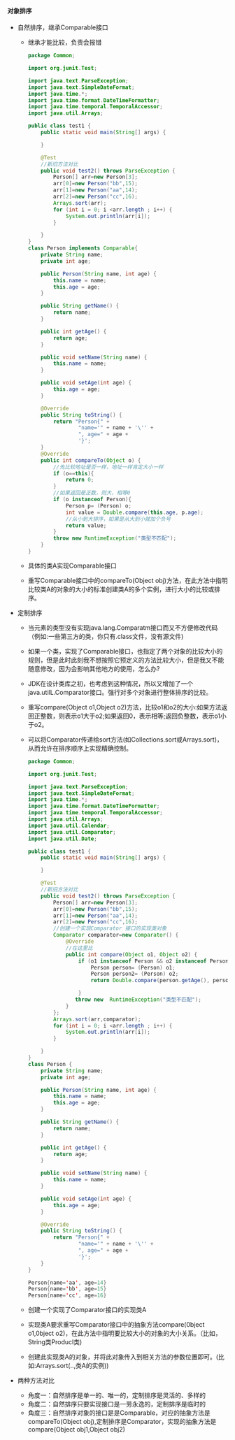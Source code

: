 #### 对象排序

* 自然排序，继承Comparable接口

  * 继承才能比较，负责会报错

    ```java
    package Common;
    
    import org.junit.Test;
    
    import java.text.ParseException;
    import java.text.SimpleDateFormat;
    import java.time.*;
    import java.time.format.DateTimeFormatter;
    import java.time.temporal.TemporalAccessor;
    import java.util.Arrays;
    
    public class test1 {
        public static void main(String[] args) {
    
        }
    
        @Test
        //新旧方法对比
        public void test2() throws ParseException {
            Person[] arr=new Person[3];
            arr[0]=new Person("bb",15);
            arr[1]=new Person("aa",14);
            arr[2]=new Person("cc",16);
            Arrays.sort(arr);
            for (int i = 0; i <arr.length ; i++) {
                System.out.println(arr[i]);
            }
    
        }
    }
    class Person implements Comparable{
        private String name;
        private int age;
    
        public Person(String name, int age) {
            this.name = name;
            this.age = age;
        }
    
        public String getName() {
            return name;
        }
    
        public int getAge() {
            return age;
        }
    
        public void setName(String name) {
            this.name = name;
        }
    
        public void setAge(int age) {
            this.age = age;
        }
    
        @Override
        public String toString() {
            return "Person{" +
                    "name='" + name + '\'' +
                    ", age=" + age +
                    '}';
        }
        @Override
        public int compareTo(Object o) {
            //先比较地址是否一样，地址一样肯定大小一样
            if (o==this){
                return 0;
            }
            //如果返回是正数，则大，相等0
            if (o instanceof Person){
                Person p= (Person) o;
                int value = Double.compare(this.age, p.age);
                //从小到大排序，如果是从大到小就加个负号
                return value;
            }
            throw new RuntimeException("类型不匹配");
        }
    }
    ```

  * 具体的类A实现Comparable接口

  * 重写Comparable接口中的compareTo(Object obj)方法，在此方法中指明比较类A的对象的大小的标准创建类A的多个实例，进行大小的比较或排序。

* 定制排序

  * 当元素的类型没有实现java.lang.Comparatm接口而又不方便修改代码（例如:一些第三方的类，你只有.class文件，没有源文件)

  * 如果一个类，实现了Comparable接口，也指定了两个对象的比较大小的规则，但是此时此刻我不想按照它预定义的方法比较大小，但是我又不能随意修改，因为会影响其他地方的使用，怎么办?

  * JDK在设计类库之初，也考虑到这种情况，所以又增加了一个java.utilL.Comparator接口。强行对多个对象进行整体排序的比较。

  * 重写compare(Object o1,Object o2)方法，比较o1和o2的大小:如果方法返回正整数，则表示o1大于o2;如果返回0，表示相等;返回负整数，表示o1小于o2。

  * 可以将Comparator传递给sort方法(如Collections.sort或Arrays.sort)，从而允许在排序顺序上实现精确控制。

    ```java
    package Common;
    
    import org.junit.Test;
    
    import java.text.ParseException;
    import java.text.SimpleDateFormat;
    import java.time.*;
    import java.time.format.DateTimeFormatter;
    import java.time.temporal.TemporalAccessor;
    import java.util.Arrays;
    import java.util.Calendar;
    import java.util.Comparator;
    import java.util.Date;
    
    public class test1 {
        public static void main(String[] args) {
    
        }
    
        @Test
        //新旧方法对比
        public void test2() throws ParseException {
            Person[] arr=new Person[3];
            arr[0]=new Person("bb",15);
            arr[1]=new Person("aa",14);
            arr[2]=new Person("cc",16);
            //创建一个实现Comparator 接口的实现类对象
            Comparator comparator=new Comparator() {
                @Override
                //在这里比
                public int compare(Object o1, Object o2) {
                    if (o1 instanceof Person && o2 instanceof Person){
                        Person person= (Person) o1;
                        Person person2= (Person) o2;
                        return Double.compare(person.getAge(), person2.getAge());
    
                    }
                   throw new  RuntimeException("类型不匹配");
                }
            };
            Arrays.sort(arr,comparator);
            for (int i = 0; i <arr.length ; i++) {
                System.out.println(arr[i]);
            }
    
        }
    }
    class Person {
        private String name;
        private int age;
    
        public Person(String name, int age) {
            this.name = name;
            this.age = age;
        }
    
        public String getName() {
            return name;
        }
    
        public int getAge() {
            return age;
        }
    
        public void setName(String name) {
            this.name = name;
        }
    
        public void setAge(int age) {
            this.age = age;
        }
    
        @Override
        public String toString() {
            return "Person{" +
                    "name='" + name + '\'' +
                    ", age=" + age +
                    '}';
        }
    }
    
    Person{name='aa', age=14}
    Person{name='bb', age=15}
    Person{name='cc', age=16}
    ```

  * 创建一个实现了Comparator接口的实现类A

  * 实现类A要求重写Comparator接口中的抽象方法compare(0bject o1,0bject o2)，在此方法中指明要比较大小的对象的大小关系。（比如，String类Producl类)

  * 创建此实现类A的对象，并将此对象传入到相关方法的参数位置即可。(比如:Arrays.sort(..,类A的实例))

* 两种方法对比

  * 角度一：自然排序是单一的、唯一的，定制排序是灵活的、多样的
  * 角度二：自然排序只要实现接口是一劳永逸的，定制排序是临时的
  * 角度三：自然排序对象的接口是是Comparable，对应的抽象方法是compareTo(Object obj),定制排序是Comparator，实现的抽象方法是compare(Object obj1,Object obj2)